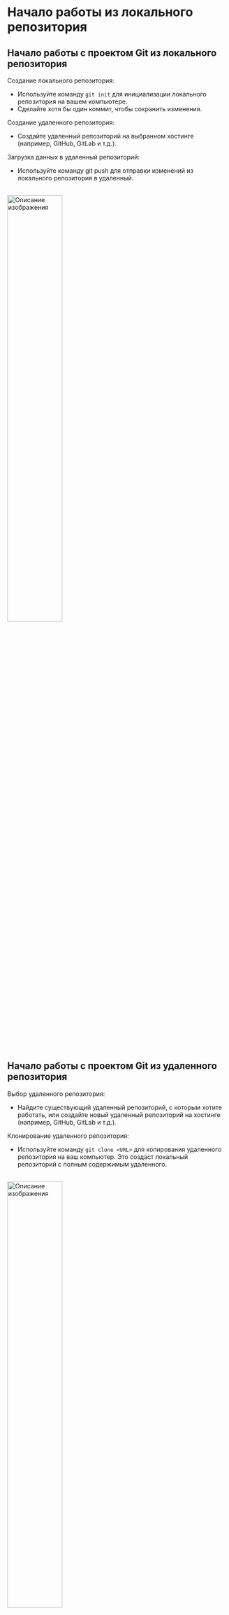 # Начало работы из локального репозитория  

## Начало работы с проектом Git из локального репозитория  

Создание локального репозитория:  
* Используйте команду ```git init``` для инициализации локального репозитория на вашем компьютере.   
* Сделайте хотя бы один коммит, чтобы сохранить изменения.  
  
Создание удаленного репозитория:   
* Создайте удаленный репозиторий на выбранном хостинге (например, GitHub, GitLab и т.д.).
   
Загрузка данных в удаленный репозиторий:    
* Используйте команду git push для отправки изменений из локального репозитория в удаленный.  
<br>  

<img src="resources/images/d_29.png" alt="Описание изображения" style="width: 50%;" />   
<br>

## Начало работы с проектом Git из удаленного репозитория  

Выбор удаленного репозитория:  
* Найдите существующий удаленный репозиторий, с которым хотите работать, или создайте новый удаленный репозиторий на хостинге (например, GitHub, GitLab и т.д.).
  
Клонирование удаленного репозитория:  
* Используйте команду ```git clone <URL>``` для копирования удаленного репозитория на ваш компьютер. Это создаст локальный репозиторий с полным содержимым удаленного.   
<br>  

<img src="resources/images/d_30.png" alt="Описание изображения" style="width: 50%;" />   
<br>

## Взаимодействие между локальными и удаленными репозиториями 

Локальные и удаленные репозитории действуют независимо. Когда дело доходит до работы с ними, важно понимать, что никакое взаимодействие между ними не происходит автоматически. Другими словами, никакие обновления из локального репозитория не будут автоматически поступать в удаленный репозиторий, и наоборот, никакие обновления из удаленного репозитория не будут автоматически поступать в локальный репозиторий. Между ними нет живой связи. Любые изменения в любом репозитории будут результатом явного выполнения ваших команд.   

## Создание удаленного репозитория   

Во время создания удаленного репозитория на сервере хостинга вы даете ему имя проекта удаленного репозитория, а служба хостинга предоставляет URL-aдpec удаленного репозитория. В этот адрес автоматически включается имя проекта удаленного репозитория. Служба хостинга сгенерирует для вашего репозитория два URL-aдpeca- для доступа по протоколам SSH и HTTPS.
Вам понадобится адрес для того протокола, который вы выбрали ранее.   
Процесс создания удаленного репозитория полностью выполняется на сайте хостинга.   

### Шаги по создани удаленного репозитория:  
1) войти в учетную запись хостинга;
2) создать удаленный репозиторий:
   * выбрать имя репозитория;
   * выбрать видимость публичный или частный;
   * поскольку в него будет пушиться локальный репозиторий не создавайте readme.md или .gitignore, нужен пустой репозитоий;
   * если нужно указать имя ветки можно выбрать main или оставить пустым.
3) копируйте URL репозитория.

После завершения всех шагов у нас есть пустой удаленный репозиторий.  

## Настройка подключения к удаленному репозиторию  
1) отправляемся по адресу локального репозитория repository_name => .git => .config - в файле не должно быть URL для подключения, т.к. ранее мы его не соединяли с удаленным репозиторием;
2) копируем URL созданного пустого репозитория;
3) выполняем команду ```git remote add origin <URL>```;
4) снова открыв .config увидим запись о добавленном подключении.

Есди все выполнено верно, результатом ввода команды ```git remote -v``` будут следующие записи (для нашего примера):  
```Shell
user@WIN-CVKT899RCS2 MINGW64 ~/Desktop/rainbow (master)
$ git remote -v
origin  https://github.com/Korablinr54/-rainbow-remote.git (fetch)
origin  https://github.com/Korablinr54/-rainbow-remote.git (push)
```

Обратите внимание: добавление записи о соединении с удаленным репозиторием в локальный репозиторий не означает, что какие-либо данные из локального репозитория были загружены в удаленный. Для того чтобы загрузить данные в удаленный репозиторий, вы должны отправить (push) ветку в удаленный репозиторий. Этот процесс загрузит все коммиты, являющиеся частью отправляемой ветки.  

## Отправка в удаленный репозиторий  
Используем команду ```git push <short_name> <branch_name>```  

Проверям список веток:  
```Shell
user@WIN-CVKT899RCS2 MINGW64 ~/Desktop/rainbow (master)
$ git branch --all
  feature
* master
```
Вывод:
```
  feature
* master
```
<br>  

Выполняем push:  
```Shell
user@WIN-CVKT899RCS2 MINGW64 ~/Desktop/rainbow (master)
$ git push origin master
```

В случае успешного выполнения команды поулчаем сообщение:
```Shell
Enumerating objects: 9, done.
Counting objects: 100% (9/9), done.
Delta compression using up to 12 threads
Compressing objects: 100% (6/6), done.
Writing objects: 100% (9/9), 740 bytes | 370.00 KiB/s, done.
Total 9 (delta 2), reused 0 (delta 0), pack-reused 0 (from 0)
remote: Resolving deltas: 100% (2/2), done.
To https://github.com/Korablinr54/-rainbow-remote.git
 * [new branch]      master -> master
```
<br>  

Снова првоеряем список веток, теперь используем ```git branch --all``` чтобы помимо локальных были видны и удаленные ветки:  
```Shell
$ git branch --all
```

Вывод:
```Shell
  all
  feature
* master
  remotes/origin/master
```
<br>  

Проверим также ```git log```:  
```Shell
user@WIN-CVKT899RCS2 MINGW64 ~/Desktop/rainbow (master)
$ git log
commit 065e138db25198f6a1fdafa2d7c8f0d977ad9c0d (HEAD -> master, origin/master, feature, all)
Author: user <korablinr22@yandex.ru>
Date:   Fri Nov 22 22:38:57 2024 +0700

    Yellow
```
<br>  

Нужно заметить, что когда вы отправляете определенную ветку в удаленный репозиторий, туда загружаются данные только из этой ветки. Вы отправили в удаленный репозиторий ветку main, но ветка feature не была отправлена в удаленный репозиторий.

## Отправка второй ветки в репозиторий  
<br>   

1) нужно сменить ветку используя ```git switch <branch_name>```.
```Shell
user@WIN-CVKT899RCS2 MINGW64 ~/Desktop/rainbow (master)
$ git switch feature
Switched to branch 'feature'
```
Проверяем, что переключение выполнено:  
```Shell
user@WIN-CVKT899RCS2 MINGW64 ~/Desktop/rainbow (feature)
$ git branch --all
  all
* feature
  master
  remotes/origin/master
```
<br>  

2) Пушим ветку в репозиторий:
```Shell
$ git push origin feature
Total 0 (delta 0), reused 0 (delta 0), pack-reused 0 (from 0)
remote:
remote: Create a pull request for 'feature' on GitHub by visiting:
remote:      https://github.com/Korablinr54/-rainbow-remote/pull/new/feature
remote:
To https://github.com/Korablinr54/-rainbow-remote.git
 * [new branch]      feature -> feature
```
<br>   

3) Снова проверяем ветки:
```Shell
 git branch --all
  all
* feature
  master
  remotes/origin/feature -- появилась ветка
  remotes/origin/master
```
<br>  

```Shell
user@WIN-CVKT899RCS2 MINGW64 ~/Desktop/rainbow (feature)
$ git log
commit 065e138db25198f6a1fdafa2d7c8f0d977ad9c0d (HEAD -> feature, origin/master, origin/feature, master, all)
Author: user <korablinr22@yandex.ru>
Date:   Fri Nov 22 22:38:57 2024 +0700

    Yellow
```

## Клонирование и сохранение
Состояние локального (rainbow) и удаленного репозиториев на момент начала главы.  
<br>  

<img src="resources/images/d_31.png" alt="Описание изображения" style="width: 50%;" />   
<br>

